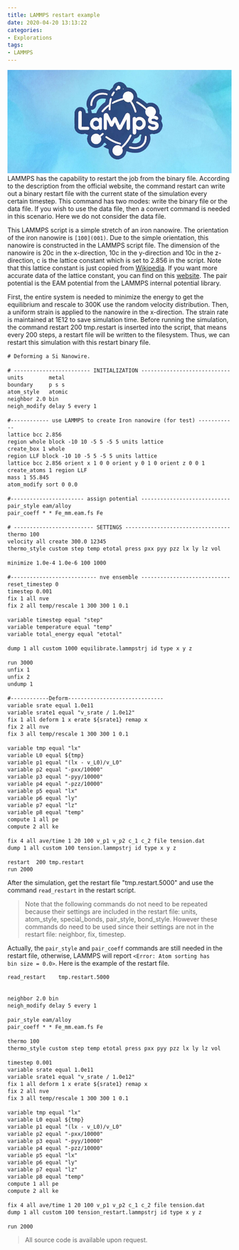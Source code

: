 ```yaml
---
title: LAMMPS restart example
date: 2020-04-20 13:13:22
categories:
- Explorations
tags:
- LAMMPS
---
```


![LAMMPS](/uploads/images/0000/LAMMPS.jpg)
LAMMPS has the capability to restart the job from the binary file. According to the description from the official website, the command restart can write out a binary restart file with the current state of the simulation every certain timestep. This command has two modes: write the binary file or the data file. If you wish to use the data file, then a convert command is needed in this scenario. Here we do not consider the data file.

<!-- more -->

This LAMMPS script is a simple stretch of an iron nanowire. The orientation of the iron nanowire is `[100](001)`. Due to the simple orientation, this nanowire is constructed in the LAMMPS script file. The dimension of the nanowire is 20c in the x-direction, 10c in the y-direction and 10c in the z-direction, c is the lattice constant which is set to 2.856 in the script. Note that this lattice constant is just copied from [Wikipedia](https://en.wikipedia.org/wiki/Lattice_constant). If you want more accurate data of the lattice constant, you can find on this [website](http://periodictable.com/Properties/A/LatticeConstants.html). The pair potential is the EAM potential from the LAMMPS internal potential library.

First, the entire system is needed to minimize the energy to get the equilibrium and rescale to 300K use the random velocity distribution. Then, a uniform strain is applied to the nanowire in the x-direction. The strain rate is maintained at 1E12 to save simulation time. Before running the simulation, the command restart 200 tmp.restart is inserted into the script, that means every 200 steps, a restart file will be written to the filesystem. Thus, we can restart this simulation with this restart binary file.

```
# Deforming a Si Nanowire.

# ------------------------ INITIALIZATION ----------------------------
units        metal
boundary     p s s
atom_style   atomic
neighbor 2.0 bin 
neigh_modify delay 5 every 1 

#------------ use LAMMPS to create Iron nanowire (for test) ------------ 
lattice bcc 2.856
region whole block -10 10 -5 5 -5 5 units lattice
create_box 1 whole
region LLF block -10 10 -5 5 -5 5 units lattice
lattice bcc 2.856 orient x 1 0 0 orient y 0 1 0 orient z 0 0 1
create_atoms 1 region LLF
mass 1 55.845
atom_modify sort 0 0.0

#----------------------- assign potential ----------------------------
pair_style eam/alloy 
pair_coeff * * Fe_mm.eam.fs Fe

# ------------------------- SETTINGS ---------------------------------
thermo 100 
velocity all create 300.0 12345
thermo_style custom step temp etotal press pxx pyy pzz lx ly lz vol

minimize 1.0e-4 1.0e-6 100 1000

#--------------------------- nve ensemble ----------------------------
reset_timestep 0 
timestep 0.001
fix 1 all nve
fix 2 all temp/rescale 1 300 300 1 0.1

variable timestep equal "step" 
variable temperature equal "temp" 
variable total_energy equal "etotal" 

dump 1 all custom 1000 equilibrate.lammpstrj id type x y z 

run 3000
unfix 1
unfix 2
undump 1

#------------Deform------------------------------
variable srate equal 1.0e11
variable srate1 equal "v_srate / 1.0e12"
fix 1 all deform 1 x erate ${srate1} remap x
fix 2 all nve
fix 3 all temp/rescale 1 300 300 1 0.1

variable tmp equal "lx"
variable L0 equal ${tmp}
variable p1 equal "(lx - v_L0)/v_L0"
variable p2 equal "-pxx/10000"
variable p3 equal "-pyy/10000"
variable p4 equal "-pzz/10000"
variable p5 equal "lx"
variable p6 equal "ly"
variable p7 equal "lz"
variable p8 equal "temp"
compute 1 all pe
compute 2 all ke

fix 4 all ave/time 1 20 100 v_p1 v_p2 c_1 c_2 file tension.dat
dump 1 all custom 100 tension.lammpstrj id type x y z 

restart  200 tmp.restart
run 2000 
```

After the simulation, get the restart file "tmp.restart.5000" and use the command `read_restart` in the restart script.

> Note that the following commands do not need to be repeated because their settings are included in the restart file: units, atom_style, special_bonds, pair_style, bond_style. However these commands do need to be used since their settings are not in the restart file: neighbor, fix, timestep.

Actually, the `pair_style` and `pair_coeff` commands are still needed in the restart file, otherwise, LAMMPS will report `<Error: Atom sorting has bin size = 0.0>`. Here is the example of the restart file.

```
read_restart    tmp.restart.5000


neighbor 2.0 bin 
neigh_modify delay 5 every 1 

pair_style eam/alloy 
pair_coeff * * Fe_mm.eam.fs Fe

thermo 100 
thermo_style custom step temp etotal press pxx pyy pzz lx ly lz vol

timestep 0.001
variable srate equal 1.0e11
variable srate1 equal "v_srate / 1.0e12"
fix 1 all deform 1 x erate ${srate1} remap x
fix 2 all nve
fix 3 all temp/rescale 1 300 300 1 0.1

variable tmp equal "lx"
variable L0 equal ${tmp}
variable p1 equal "(lx - v_L0)/v_L0"
variable p2 equal "-pxx/10000"
variable p3 equal "-pyy/10000"
variable p4 equal "-pzz/10000"
variable p5 equal "lx"
variable p6 equal "ly"
variable p7 equal "lz"
variable p8 equal "temp"
compute 1 all pe
compute 2 all ke

fix 4 all ave/time 1 20 100 v_p1 v_p2 c_1 c_2 file tension.dat
dump 1 all custom 100 tension_restart.lammpstrj id type x y z 

run 2000
```

> All source code is available upon request.